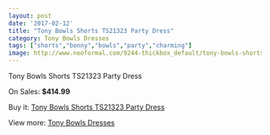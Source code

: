 ```yaml
---
layout: post
date: '2017-02-12'
title: "Tony Bowls Shorts TS21323 Party Dress"
category: Tony Bowls Dresses
tags: ["shorts","bonny","bowls","party","charming"]
image: http://www.neoformal.com/9244-thickbox_default/tony-bowls-shorts-ts21323-party-dress.jpg
---
```

Tony Bowls Shorts TS21323 Party Dress

On Sales: **$414.99**
<a href="https://www.neoformal.com/en/tony-bowls-dresses/3207-tony-bowls-shorts-ts21323-party-dress.html"><amp-img layout="responsive" width="600" height="600" src="//www.neoformal.com/9244-thickbox_default/tony-bowls-shorts-ts21323-party-dress.jpg" alt="Tony Bowls Shorts TS21323 Party Dress 0" /></a>
<a href="https://www.neoformal.com/en/tony-bowls-dresses/3207-tony-bowls-shorts-ts21323-party-dress.html"><amp-img layout="responsive" width="600" height="600" src="//www.neoformal.com/9247-thickbox_default/tony-bowls-shorts-ts21323-party-dress.jpg" alt="Tony Bowls Shorts TS21323 Party Dress 1" /></a>
<a href="https://www.neoformal.com/en/tony-bowls-dresses/3207-tony-bowls-shorts-ts21323-party-dress.html"><amp-img layout="responsive" width="600" height="600" src="//www.neoformal.com/9246-thickbox_default/tony-bowls-shorts-ts21323-party-dress.jpg" alt="Tony Bowls Shorts TS21323 Party Dress 2" /></a>
<a href="https://www.neoformal.com/en/tony-bowls-dresses/3207-tony-bowls-shorts-ts21323-party-dress.html"><amp-img layout="responsive" width="600" height="600" src="//www.neoformal.com/9245-thickbox_default/tony-bowls-shorts-ts21323-party-dress.jpg" alt="Tony Bowls Shorts TS21323 Party Dress 3" /></a>

Buy it: [Tony Bowls Shorts TS21323 Party Dress](https://www.neoformal.com/en/tony-bowls-dresses/3207-tony-bowls-shorts-ts21323-party-dress.html "Tony Bowls Shorts TS21323 Party Dress")

View more: [Tony Bowls Dresses](https://www.neoformal.com/en/33-tony-bowls-dresses "Tony Bowls Dresses")